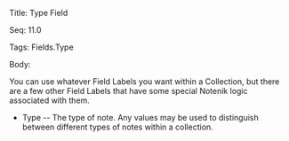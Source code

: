 Title:  Type Field

Seq:    11.0

Tags:   Fields.Type

Body:   
 
You can use whatever Field Labels you want within a Collection, but there are a few other Field Labels that have some special Notenik logic associated with them. 

* Type -- The type of note. Any values may be used to distinguish between different types of notes within a collection.



